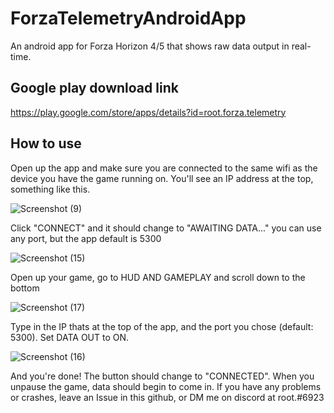 # ForzaTelemetryAndroidApp
An android app for Forza Horizon 4/5 that shows raw data output in real-time.

## Google play download link
https://play.google.com/store/apps/details?id=root.forza.telemetry

## How to use

Open up the app and make sure you are connected to the same wifi as the device you have the game running on.
You'll see an IP address at the top, something like this.

![Screenshot (9)](https://user-images.githubusercontent.com/25795619/155897763-a55c0870-165a-4c63-930d-3e4daa6beef3.png)

Click "CONNECT" and it should change to "AWAITING DATA..." you can use any port, but the app default is 5300

![Screenshot (15)](https://user-images.githubusercontent.com/25795619/155897797-cc00f187-09c6-4f0d-aa57-7da831c69e9b.png)

Open up your game, go to HUD AND GAMEPLAY and scroll down to the bottom

![Screenshot (17)](https://user-images.githubusercontent.com/25795619/155897850-809c6334-a23c-4150-9b51-3251fae46236.png)

Type in the IP thats at the top of the app, and the port you chose (default: 5300). Set DATA OUT to ON.

![Screenshot (16)](https://user-images.githubusercontent.com/25795619/155897833-31f7b933-4b3f-4490-8c34-7fe14c11dfa9.png)


And you're done! The button should change to "CONNECTED". When you unpause the game, data should begin to come in. If you have
any problems or crashes, leave an Issue in this github, or DM me on discord at root.#6923
